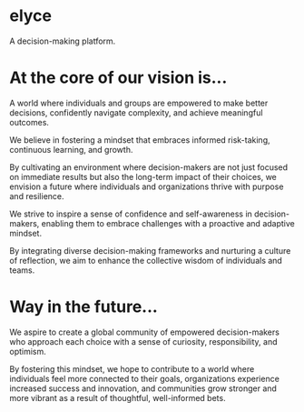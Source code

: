 # elyce

A decision-making platform.



# At the core of our vision is...

A world where individuals and groups are empowered to make better decisions, confidently navigate complexity, and achieve meaningful outcomes. 

We believe in fostering a mindset that embraces informed risk-taking, continuous learning, and growth. 

By cultivating an environment where decision-makers are not just focused on immediate results but also the long-term impact of their choices, we envision a future where individuals and organizations thrive with purpose and resilience.

We strive to inspire a sense of confidence and self-awareness in decision-makers, enabling them to embrace challenges with a proactive and adaptive mindset. 

By integrating diverse decision-making frameworks and nurturing a culture of reflection, we aim to enhance the collective wisdom of individuals and teams.



# Way in the future...

We aspire to create a global community of empowered decision-makers who approach each choice with a sense of curiosity, responsibility, and optimism.

By fostering this mindset, we hope to contribute to a world where individuals feel more connected to their goals, organizations experience increased success and innovation, and communities grow stronger and more vibrant as a result of thoughtful, well-informed bets.
